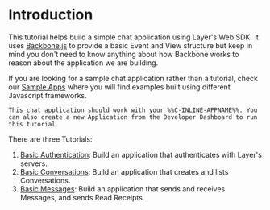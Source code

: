 # Introduction

This tutorial helps build a simple chat application using Layer's Web SDK. It uses [Backbone.js](http://backbonejs.org/) to provide a basic Event and View structure but keep in mind you don't need to know anything about how Backbone works to reason about the application we are building.

If you are looking for a sample chat application rather than a tutorial, check our [Sample Apps](https://github.com/layerhq/samples-web-apis) where you will find examples built using different Javascript frameworks.

```emphasis
This chat application should work with your %%C-INLINE-APPNAME%%. You can also create a new Application from the Developer Dashboard to run this tutorial.
```

There are three Tutorials:

1. [Basic Authentication](#authentication): Build an application that authenticates with Layer's servers.
2. [Basic Conversations](#conversations): Build an application that creates and lists Conversations.
3. [Basic Messages](#messages): Build an application that sends and receives Messages, and sends Read Receipts.
